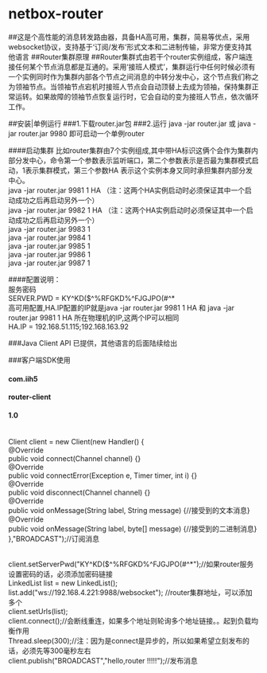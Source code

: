 # netbox-router
##这是个高性能的消息转发路由器，具备HA高可用，集群，简易等优点，采用websocket协议，支持基于‘订阅/发布’形式文本和二进制传输，非常方便支持其他语言
##Router集群原理
##Router集群式由若干个router实例组成，客户端连接任何某个节点消息都是互通的。采用‘接班人模式’，集群运行中任何时候必须有一个实例同时作为集群内部各个节点之间消息的中转分发中心，这个节点我们称之为领袖节点。当领袖节点宕机时接班人节点会自动顶替上去成为领袖，保持集群正常运转。如果故障的领袖节点恢复运行时，它会自动的变为接班人节点，依次循环工作。

##安装|单例运行
###1.下载router.jar包
###2.运行 java -jar router.jar 或 java -jar router.jar 9980 即可启动一个单例router

####启动集群
比如router集群由7个实例组成,其中带HA标识这俩个会作为集群内部分发中心，命令第一个参数表示监听端口，第二个参数表示是否最为集群模式启动，1表示集群模式，第三个参数HA
表示这个实例本身又同时承担集群内部分发中心。
<br/>java -jar router.jar 9981 1 HA  （注：这两个HA实例启动时必须保证其中一个启动成功之后再启动另外一个）
<br/>java -jar router.jar 9982 1 HA  （注：这两个HA实例启动时必须保证其中一个启动成功之后再启动另外一个）
<br/>java -jar router.jar 9983 1
<br/>java -jar router.jar 9984 1
<br/>java -jar router.jar 9985 1
<br/>java -jar router.jar 9986 1
<br/>java -jar router.jar 9987 1

####配置说明：
<br/>服务密码
<br/>SERVER.PWD = KY^KD($^%RFGKD%^FJGJPO(#^*
<br/>高可用配置,HA.IP配置的IP就是java -jar router.jar 9981 1 HA 和 java -jar router.jar 9981 1 HA 所在物理机的IP,这两个IP可以相同
<br/>HA.IP = 192.168.51.115;192.168.163.92


###Java Client API 已提供，其他语言的后面陆续给出

###客户端SDK使用
####    <dependency>
####         <groupId>com.iih5</groupId>
####         <artifactId>router-client</artifactId>
####         <version>1.0</version>
####     </dependency>

<br/>    Client client = new Client(new Handler() {
<br/>                         @Override
<br/>                         public void connect(Channel channel) {}
<br/>                         @Override
<br/>                         public void connectError(Exception e, Timer timer, int i) {}
<br/>                         @Override
<br/>                         public void disconnect(Channel channel) {}
<br/>                         @Override
<br/>                         public void onMessage(String label, String message) {//接受到的文本消息}
<br/>                         @Override
<br/>                         public void onMessage(String label, byte[] message) {//接受到的二进制消息}
<br/>                     },"BROADCAST");//订阅消息

<br/>                     client.setServerPwd("KY^KD($^%RFGKD%^FJGJPO(#^*");//如果router服务设置密码的话，必须添加密码链接
<br/>                     LinkedList<String> list = new LinkedList<String>();
<br/>                     list.add("ws://192.168.4.221:9988/websocket"); //router集群地址，可以添加多个
<br/>                     client.setUrls(list);
<br/>                     client.connect();//会断线重连，如果多个地址则轮询多个地址链接。。起到负载均衡作用
<br/>                     Thread.sleep(300);//注：因为是connect是异步的，所以如果希望立刻发布的话，必须先等300毫秒左右
<br/>                     client.publish("BROADCAST","hello,router !!!!!");//发布消息



























